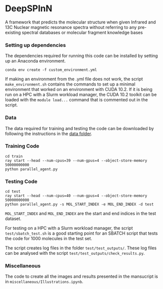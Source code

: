 # DeepSPInN
A framework that predicts the molecular structure when given Infrared and 13C Nuclear magnetic resonance spectra without referring to any pre-existing spectral databases or molecular fragment knowledge bases

### Setting up dependencies

The dependencies required for running this code can be installed by setting up an Anaconda environment.

```
conda env create -f custom_environment.yml
```

If making an environment from the .yml file does not work, the script `make_environment.sh` contains the commands to set up a minimal environment that worked on an environment with CUDA 10.2. If it is being run on a HPC with a Slurm workload manager, the CUDA 10.2 toolkit can be loaded with the `module load...` command that is commented out in the script.

### Data

The data required for training and testing the code can be downloaded by following the instructions in the [data folder](data/README.md).

### Training Code

```
cd train
ray start --head --num-cpus=39 --num-gpus=4 --object-store-memory 50000000000
python parallel_agent.py
```

### Testing Code

```
cd test
ray start --head --num-cpus=40 --num-gpus=4 --object-store-memory 50000000000 
python parallel_agent.py -s MOL_START_INDEX -e MOL_END_INDEX -d test
```

`MOL_START_INDEX` and `MOL_END_INDEX` are the start and end indices in the test dataset.

For testing on a HPC with a Slurm workload manager, the script `test/sbatch_test.sh` is a good starting point for an SBATCH script that tests the code for 1000 molecules in the test set. 

The script creates log files in the folder `test/test_outputs/`. These log files can be analysed with the script `test/test_outputs/check_results.py`.

### Miscellaneous

The code to create all the images and results presented in the mansucript is in `miscellaneous/Illustrations.ipynb`.
